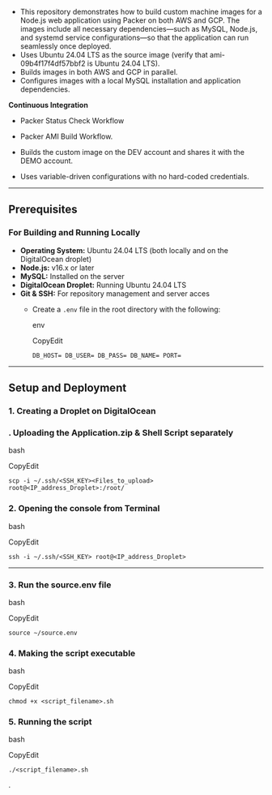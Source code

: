 - This repository demonstrates how to build custom machine images for a Node.js web application using Packer on both AWS and GCP. The images include all necessary dependencies—such as MySQL, Node.js, and systemd service configurations—so that the application can run seamlessly once deployed.
- Uses Ubuntu 24.04 LTS as the source image (verify that ami-09b4f17f4df57bbf2 is Ubuntu 24.04 LTS).
- Builds images in both AWS and GCP in parallel.
- Configures images with a local MySQL installation and application dependencies.

**Continuous Integration**

- Packer Status Check Workflow

- Packer AMI Build Workflow.
- Builds the custom image on the DEV account and shares it with the DEMO account.
- Uses variable-driven configurations with no hard-coded credentials.

* * * * *

**Prerequisites**
-----------------

### **For Building and Running Locally**

- **Operating System:** Ubuntu 24.04 LTS (both locally and on the DigitalOcean droplet)
- **Node.js:** v16.x or later
- **MySQL:** Installed on the server
- **DigitalOcean Droplet:** Running Ubuntu 24.04 LTS
- **Git & SSH:** For repository management and server acces
    -   Create a `.env` file in the root directory with the following:

        env

        CopyEdit

        `DB_HOST=
        DB_USER=
        DB_PASS=
        DB_NAME=
        PORT=`

* * * * *

**Setup and Deployment**
------------------------

### **1\. Creating a Droplet on DigitalOcean**

### **\. Uploading the Application.zip & Shell Script separately**

bash

CopyEdit

`scp -i ~/.ssh/<SSH_KEY><Files_to_upload> root@<IP_address_Droplet>:/root/`

### **2\. Opening the console from Terminal**

bash

CopyEdit

`ssh -i ~/.ssh/<SSH_KEY> root@<IP_address_Droplet>`

* * * * *

### **3\. Run the source.env file**

bash

CopyEdit

`source ~/source.env`

### **4\. Making the script executable**

bash

CopyEdit

`chmod +x <script_filename>.sh`

### **5\. Running the script**

bash

CopyEdit

`./<script_filename>.sh`


.
